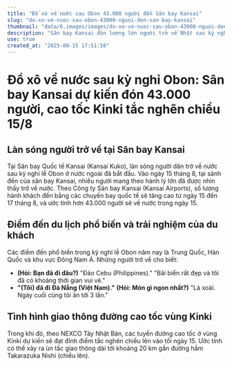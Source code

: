 ```yaml
---
title: "Đổ xô về nước sau Obon 43.000 người đến Sân bay Kansai"
slug: "do-xo-ve-nuoc-sau-obon-43000-nguoi-den-san-bay-kansai"
thumbnail: "data/6.images/images/do-xo-ve-nuoc-sau-obon-43000-nguoi-den-san-bay-kansai.webp"
description: "Sân bay Kansai đón lượng lớn người trở về Nhật sau kỳ nghỉ Obon ở nước ngoài, dự kiến 43.000 người vào 15/8. Cao tốc Kinki cũng tắc nghẽn."
use: true
created_at: "2025-08-15 17:51:58"
---
```


# Đổ xô về nước sau kỳ nghỉ Obon: Sân bay Kansai dự kiến đón 43.000 người, cao tốc Kinki tắc nghẽn chiều 15/8

## Làn sóng người trở về tại Sân bay Kansai

Tại Sân bay Quốc tế Kansai (Kansai Kuko), làn sóng người dân trở về nước sau kỳ nghỉ lễ Obon ở nước ngoài đã bắt đầu.
Vào ngày 15 tháng 8, tại sảnh đến của sân bay Kansai, nhiều người mang theo hành lý lớn đã được nhìn thấy trở về nước.
Theo Công ty Sân bay Kansai (Kansai Airports), số lượng hành khách đến bằng các chuyến bay quốc tế sẽ tăng cao từ ngày 15 đến 17 tháng 8, và ước tính hơn 43.000 người sẽ về nước trong ngày 15.

## Điểm đến du lịch phổ biến và trải nghiệm của du khách

Các điểm đến phổ biến trong kỳ nghỉ lễ Obon năm nay là Trung Quốc, Hàn Quốc và khu vực Đông Nam Á.
Những người trở về cho biết:

*   **(Hỏi: Bạn đã đi đâu?)** "Đảo Cebu (Philippines)."
    "Bãi biển rất đẹp và tôi đã có khoảng thời gian vui vẻ."
*   **"(Tôi) đã đi Đà Nẵng (Việt Nam)."**
    **(Hỏi: Món gì ngon nhất?)** "Là xoài. Ngày cuối cùng tôi ăn tới 3 lần."

## Tình hình giao thông đường cao tốc vùng Kinki

Trong khi đó, theo NEXCO Tây Nhật Bản, các tuyến đường cao tốc ở vùng Kinki dự kiến sẽ đạt đỉnh điểm tắc nghẽn chiều lên vào tối ngày 15. Ước tính có thể xảy ra ùn tắc giao thông dài tới khoảng 20 km gần đường hầm Takarazuka Nishi (chiều lên).
